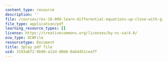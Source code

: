```yaml
---
content_type: resource
description: ''
file: /courses/res-18-009-learn-differential-equations-up-close-with-gilbert-strang-and-cleve-moler-fall-2015/3193a0729b90a12dd6b60ab4451ceaff_ZTNniGvY5IQ.pdf
file_type: application/pdf
learning_resource_types: []
license: https://creativecommons.org/licenses/by-nc-sa/4.0/
ocw_type: OCWFile
resourcetype: Document
title: 3play pdf file
uid: 3193a072-9b90-a12d-d6b6-0ab4451ceaff
---
```

